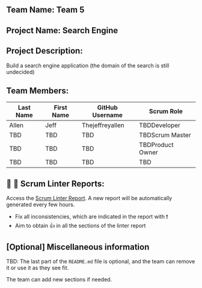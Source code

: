 ## Team Name: Team 5

## Project Name: Search Engine

## Project Description:
Build a search engine application (the domain of the search is still undecided)

## Team Members:

Last Name       | First Name      | GitHub Username    | Scrum Role
--------------- | --------------- | ------------------ | ---------------
Allen           | Jeff            | Thejeffreyallen    | TBDDeveloper
TBD             | TBD             | TBD                | TBDScrum Master
TBD             | TBD             | TBD                | TBDProduct Owner
TBD             | TBD             | TBD                | TBD

## :eyes: :memo: Scrum Linter Reports:
Access the [Scrum Linter Report](http://cs.boisestate.edu/~bdit/ScrumLinter/CS471S21ScrumLinterReports/CS471-S21-Team5_23LcCEVnShlPpOmYdSHGEUzRGhuwJxvp3GQ1Glsk/). A new report will be automatically generated every few hours.
- Fix all inconsistencies, which are indicated in the report with :heavy_exclamation_mark:
- Aim to obtain :thumbsup: in all the sections of the linter report

## [Optional] Miscellaneous information
TBD: The last part of the `README.md` file is optional, and the team can remove it or use it as they see fit.

The team can add new sections if needed.
